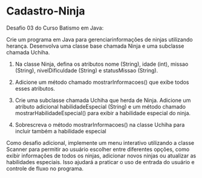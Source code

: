 # Cadastro-Ninja
Desafio 03 do Curso Batismo em Java: 

Crie um programa em Java para gerenciarinformações de ninjas utilizando herança. Desenvolva uma classe base chamada Ninja e uma subclasse chamada Uchiha.

1. Na classe Ninja, defina os atributos nome (String), idade (int), missao (String), nivelDificuldade (String) e statusMissao (String).

2. Adicione um método chamado mostrarInformacoes() que exibe todos esses atributos.

3. Crie uma subclasse chamada Uchiha que herda de Ninja. Adicione um atributo adicional habilidadeEspecial (String) e um método chamado mostrarHabilidadeEspecial() para exibir
a habilidade especial do ninja.

4. Sobrescreva o método mostrarInformacoes() na classe Uchiha para incluir também a habilidade especial

Como desafio adicional, implemente um menu interativo utilizando a classe Scanner para permitir ao usuário escolher entre diferentes opções, como exibir informações de todos os
ninjas, adicionar novos ninjas ou atualizar as habilidades especiais. Isso ajudará a praticar o uso de entrada do usuário e controle de fluxo no programa.

